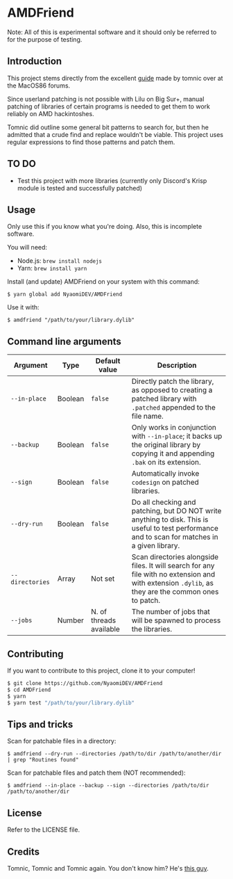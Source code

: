 # AMDFriend

Note: All of this is experimental software and it should only be referred to for the purpose of testing.

## Introduction

This project stems directly from the excellent [guide](https://www.macos86.it/topic/5489-tutorial-for-patching-binaries-for-amd-hackintosh-compatibility/) made by tomnic over at the MacOS86 forums.

Since userland patching is not possible with Lilu on Big Sur+, manual patching of libraries of certain programs is needed to get them to work reliably on AMD hackintoshes.

Tomnic did outline some general bit patterns to search for, but then he admitted that a crude find and replace wouldn't be viable. This project uses regular expressions to find those patterns and patch them.

## TO DO

- Test this project with more libraries (currently only Discord's Krisp module is tested and successfully patched)

## Usage

Only use this if you know what you're doing. Also, this is incomplete software.

You will need:
- Node.js: `brew install nodejs`
- Yarn: `brew install yarn`

Install (and update) AMDFriend on your system with this command:
```
$ yarn global add NyaomiDEV/AMDFriend
```

Use it with:
```
$ amdfriend "/path/to/your/library.dylib"
```

## Command line arguments

|Argument|Type|Default value|Description|
|-|-|-|-|
|`--in-place`|Boolean|`false`|Directly patch the library, as opposed to creating a patched library with `.patched` appended to the file name.|
|`--backup`|Boolean|`false`|Only works in conjunction with `--in-place`; it backs up the original library by copying it and appending `.bak` on its extension.|
|`--sign`|Boolean|`false`|Automatically invoke `codesign` on patched libraries.|
|`--dry-run`|Boolean|`false`|Do all checking and patching, but DO NOT write anything to disk. This is useful to test performance and to scan for matches in a given library.|
|`--directories`|Array|Not set|Scan directories alongside files. It will search for any file with no extension and with extension `.dylib`, as they are the common ones to patch.|
|`--jobs`|Number|N. of threads available|The number of jobs that will be spawned to process the libraries.|

## Contributing

If you want to contribute to this project, clone it to your computer!

```sh
$ git clone https://github.com/NyaomiDEV/AMDFriend
$ cd AMDFriend
$ yarn
$ yarn test "/path/to/your/library.dylib"
```

## Tips and tricks

Scan for patchable files in a directory:
```
$ amdfriend --dry-run --directories /path/to/dir /path/to/another/dir | grep "Routines found"
```

Scan for patchable files and patch them (NOT recommended):
```
$ amdfriend --in-place --backup --sign --directories /path/to/dir /path/to/another/dir
```

## License

Refer to the LICENSE file.

## Credits

Tomnic, Tomnic and Tomnic again. You don't know him? He's [this guy](https://www.macos86.it/profile/69-tomnic/).